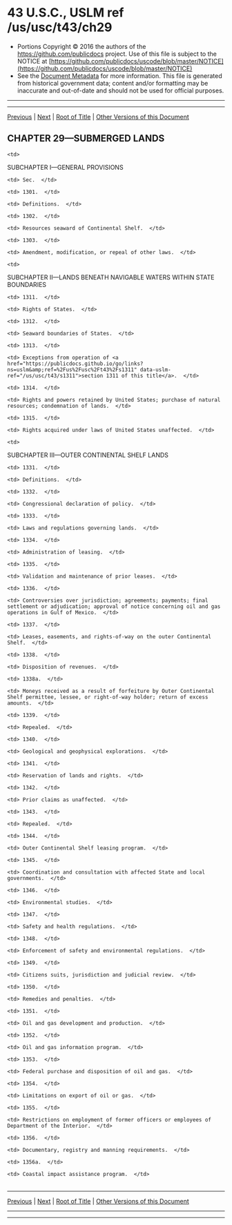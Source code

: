 ---
---

# 43 U.S.C., USLM ref /us/usc/t43/ch29

* Portions Copyright © 2016 the authors of the https://github.com/publicdocs project.
  Use of this file is subject to the NOTICE at [https://github.com/publicdocs/uscode/blob/master/NOTICE](https://github.com/publicdocs/uscode/blob/master/NOTICE)
* See the [Document Metadata](././../../../..//README.md) for more information.
  This file is generated from historical government data; content and/or formatting may be inaccurate and out-of-date and should not be used for official purposes.

----------
----------

[Previous](./../../../..//us/usc/t43/ch28/schXIII/m__us_usc_t43_s1243.md) | [Next](./../../../..//us/usc/t43/ch29/schI/m__us_usc_t43_ch29_schI.md) | [Root of Title](./../../../../) | [Other Versions of this Document](https://publicdocs.github.io/go/links?ns=uslm&ref=%2Fus%2Fusc%2Ft43%2Fch29)

## CHAPTER 29—SUBMERGED LANDS

<table>

  <tr>

    <td> 

SUBCHAPTER I—GENERAL PROVISIONS  </td>

  </tr>

  <tr>

    <td> Sec.  </td>

  </tr>

  <tr>

    <td> 1301.  </td>

    <td> Definitions.  </td>

  </tr>

  <tr>

    <td> 1302.  </td>

    <td> Resources seaward of Continental Shelf.  </td>

  </tr>

  <tr>

    <td> 1303.  </td>

    <td> Amendment, modification, or repeal of other laws.  </td>

  </tr>

  <tr>

    <td> 

SUBCHAPTER II—LANDS BENEATH NAVIGABLE WATERS WITHIN STATE BOUNDARIES  </td>

  </tr>

  <tr>

    <td> 1311.  </td>

    <td> Rights of States.  </td>

  </tr>

  <tr>

    <td> 1312.  </td>

    <td> Seaward boundaries of States.  </td>

  </tr>

  <tr>

    <td> 1313.  </td>

    <td> Exceptions from operation of <a href="https://publicdocs.github.io/go/links?ns=uslm&amp;ref=%2Fus%2Fusc%2Ft43%2Fs1311" data-uslm-ref="/us/usc/t43/s1311">section 1311 of this title</a>.  </td>

  </tr>

  <tr>

    <td> 1314.  </td>

    <td> Rights and powers retained by United States; purchase of natural resources; condemnation of lands.  </td>

  </tr>

  <tr>

    <td> 1315.  </td>

    <td> Rights acquired under laws of United States unaffected.  </td>

  </tr>

  <tr>

    <td> 

SUBCHAPTER III—OUTER CONTINENTAL SHELF LANDS  </td>

  </tr>

  <tr>

    <td> 1331.  </td>

    <td> Definitions.  </td>

  </tr>

  <tr>

    <td> 1332.  </td>

    <td> Congressional declaration of policy.  </td>

  </tr>

  <tr>

    <td> 1333.  </td>

    <td> Laws and regulations governing lands.  </td>

  </tr>

  <tr>

    <td> 1334.  </td>

    <td> Administration of leasing.  </td>

  </tr>

  <tr>

    <td> 1335.  </td>

    <td> Validation and maintenance of prior leases.  </td>

  </tr>

  <tr>

    <td> 1336.  </td>

    <td> Controversies over jurisdiction; agreements; payments; final settlement or adjudication; approval of notice concerning oil and gas operations in Gulf of Mexico.  </td>

  </tr>

  <tr>

    <td> 1337.  </td>

    <td> Leases, easements, and rights-of-way on the outer Continental Shelf.  </td>

  </tr>

  <tr>

    <td> 1338.  </td>

    <td> Disposition of revenues.  </td>

  </tr>

  <tr>

    <td> 1338a.  </td>

    <td> Moneys received as a result of forfeiture by Outer Continental Shelf permittee, lessee, or right-of-way holder; return of excess amounts.  </td>

  </tr>

  <tr>

    <td> 1339.  </td>

    <td> Repealed.  </td>

  </tr>

  <tr>

    <td> 1340.  </td>

    <td> Geological and geophysical explorations.  </td>

  </tr>

  <tr>

    <td> 1341.  </td>

    <td> Reservation of lands and rights.  </td>

  </tr>

  <tr>

    <td> 1342.  </td>

    <td> Prior claims as unaffected.  </td>

  </tr>

  <tr>

    <td> 1343.  </td>

    <td> Repealed.  </td>

  </tr>

  <tr>

    <td> 1344.  </td>

    <td> Outer Continental Shelf leasing program.  </td>

  </tr>

  <tr>

    <td> 1345.  </td>

    <td> Coordination and consultation with affected State and local governments.  </td>

  </tr>

  <tr>

    <td> 1346.  </td>

    <td> Environmental studies.  </td>

  </tr>

  <tr>

    <td> 1347.  </td>

    <td> Safety and health regulations.  </td>

  </tr>

  <tr>

    <td> 1348.  </td>

    <td> Enforcement of safety and environmental regulations.  </td>

  </tr>

  <tr>

    <td> 1349.  </td>

    <td> Citizens suits, jurisdiction and judicial review.  </td>

  </tr>

  <tr>

    <td> 1350.  </td>

    <td> Remedies and penalties.  </td>

  </tr>

  <tr>

    <td> 1351.  </td>

    <td> Oil and gas development and production.  </td>

  </tr>

  <tr>

    <td> 1352.  </td>

    <td> Oil and gas information program.  </td>

  </tr>

  <tr>

    <td> 1353.  </td>

    <td> Federal purchase and disposition of oil and gas.  </td>

  </tr>

  <tr>

    <td> 1354.  </td>

    <td> Limitations on export of oil or gas.  </td>

  </tr>

  <tr>

    <td> 1355.  </td>

    <td> Restrictions on employment of former officers or employees of Department of the Interior.  </td>

  </tr>

  <tr>

    <td> 1356.  </td>

    <td> Documentary, registry and manning requirements.  </td>

  </tr>

  <tr>

    <td> 1356a.  </td>

    <td> Coastal impact assistance program.  </td>

  </tr>

</table>

----------

[Previous](./../../../..//us/usc/t43/ch28/schXIII/m__us_usc_t43_s1243.md) | [Next](./../../../..//us/usc/t43/ch29/schI/m__us_usc_t43_ch29_schI.md) | [Root of Title](./../../../../) | [Other Versions of this Document](https://publicdocs.github.io/go/links?ns=uslm&ref=%2Fus%2Fusc%2Ft43%2Fch29)

----------
----------



